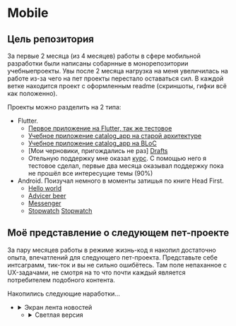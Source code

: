 # Mobile
## Цель репозитория
За первые 2 месяца (из 4 месяцев) работы в сфере мобильной разработки были написаны собарнные в 
монорепозитории учебныепроекты. Увы после 2 месяца нагрузка на меня увеличилась на работе из-за
чего на пет проекты перестало оставаться сил. В каждой ветке находится проект с оформленным readme 
(скриншоты, гифки всё как положенно).

Проекты можно разделить на 2 типа:
- Flutter.
    - [Первое приложение на Flutter, так же тестовое][FirstApp]
    - [Учебное приложение catalog_app на старой архитектуре][OldCatalog] 
    - [Учебное приложение catalog_app на BLoC][BlocCatalog]
    - [Мои черновики, пригождались не раз] [Drafts]
    - Отельную поддержку мне оказал [курс][UdemyAcademiamind]. С помощью него я тестовое сделал, первые два месяца оказывал поддержку пока не прошёл все интересущие темы (90%) 
- Android. Поизучал немного в моменты затишья по книге Head First. 
    - [Hello world][HelloWorld]
    - [Advicer beer][AdvicerBeer]
    - [Messenger][Messanger]
    - [Stopwatch] [Stopwatch]

 ## Моё представление о следующем пет-проекте
 За пару месяцев работы в режиме жизнь-код я накопил достаточно опыта, впечатлений для следующего 
 пет-проекта. Представьте себе интсаграмм, тик-ток и вы не сильно ошибётесь. Там поле непаханное с 
 UX-задачами, не смотря на то что почти каждый является потребителем подобного контента. 

 Накопились следующие наработки...
 - <details>
   <summary>Экран лента новостей</summary>
   Каждая новость занимает весь экран (переход свайпами верх). Имеет
   фото/видео, дату создания, автора. 

    - <details>
        <summary>Демо тёмная версия</summary>
     
         ![FlowDark1][FlowDark1]
         
         ![FlowDark2][FlowDark2]
         
         ![FlowDark3][FlowDark3]
         
         ![FlowDark4][FlowDark4]
         
         ![FlowDark5][FlowDark5]
         
         ![FlowDark6][FlowDark6]
         
         ![FlowDark7][FlowDark7]
         
         ![FlowDark8][FlowDark8]
         
         ![FlowDark9][FlowDark9]
         
         ![FlowDark10][FlowDark10]
         
         ![FlowDark11][FlowDark11]
         
         ![FlowDark12][FlowDark12]
         
         ![FlowDark12][FlowDarkAlt13]
         
         ![FlowDark12][FlowDarkAlt14]  
         
    </details>
    
    - <details>
       <summary>Светлая версия</summary>
      
         ![FlowLight1][FlowLight1]     
           
         ![FlowLight2][FlowLight2]   
              
         ![FlowLight3][FlowLight3]     
           
         ![FlowLight4][FlowLight4]   
             
         ![FlowLight5][FlowLight5]   
             
         ![FlowLight6][FlowLight6]  
              
         ![FlowLight7][FlowLight7]    
            
         ![FlowLight8][FlowLight8]    
            
         ![FlowLight9][FlowLight9]     
           
         ![FlowLight10][FlowLight10]   
             
         ![FlowLight10][FlowLight11]   
             
         ![FlowLight11][FlowLightAlt12]  
         
         ![FlowLight12][FlowLightAlt13]  
    </details>   
 </details>


 
 
[FirstApp]:<https://github.com/iebrosalin/mobile/tree/flutter/first_app_flutter>
[OldCatalog]:<https://github.com/iebrosalin/mobile/tree/flutter/catalog_app/old>
[BlocCatalog]:<https://github.com/iebrosalin/mobile/tree/flutter/catalog_app/bloc>
[BlocCatalog]:<https://github.com/iebrosalin/mobile/tree/flutter/catalog_app/bloc>
[Drafts]:<https://github.com/iebrosalin/mobile/tree/flutter/drafrs_flutter>
[UdemyAcademiamind]:<https://www.udemy.com/course/learn-flutter-dart-to-build-ios-android-apps/>
[HelloWorld]:<https://github.com/iebrosalin/mobile/tree/android/hello_world>
[AdvicerBeer]:<https://github.com/iebrosalin/mobile/tree/android/advicer_beer>
[Messanger]:<https://github.com/iebrosalin/mobile/tree/android/messanger>
[Stopwatch]:<https://github.com/iebrosalin/mobile/tree/android/stopwatch>

[FlowDark1]:<https://github.com/iebrosalin/mobile/blob/master/descriptions/unpublish/dark/flow/main/flow_1.png>
[FlowDark2]:<https://github.com/iebrosalin/mobile/blob/master/descriptions/unpublish/dark/flow/main/flow_2.png>
[FlowDark3]:<https://github.com/iebrosalin/mobile/blob/master/descriptions/unpublish/dark/flow/main/flow_3.png>
[FlowDark4]:<https://github.com/iebrosalin/mobile/blob/master/descriptions/unpublish/dark/flow/main/flow_4.png>
[FlowDark5]:<https://github.com/iebrosalin/mobile/blob/master/descriptions/unpublish/dark/flow/main/flow_5.png>
[FlowDark6]:<https://github.com/iebrosalin/mobile/blob/master/descriptions/unpublish/dark/flow/main/flow_6.png>
[FlowDark7]:<https://github.com/iebrosalin/mobile/blob/master/descriptions/unpublish/dark/flow/main/flow_7.png>
[FlowDark8]:<https://github.com/iebrosalin/mobile/blob/master/descriptions/unpublish/dark/flow/main/flow_8.png>
[FlowDark9]:<https://github.com/iebrosalin/mobile/blob/master/descriptions/unpublish/dark/flow/main/flow_9.png>
[FlowDark10]:<https://github.com/iebrosalin/mobile/blob/master/descriptions/unpublish/dark/flow/main/flow_10.png>
[FlowDark11]:<https://github.com/iebrosalin/mobile/blob/master/descriptions/unpublish/dark/flow/main/flow_11.png>
[FlowDark12]:<https://github.com/iebrosalin/mobile/blob/master/descriptions/unpublish/dark/flow/main/flow_12.png>

[FlowDarkAlt13]:<https://github.com/iebrosalin/mobile/blob/master/descriptions/unpublish/dark/flow/alt/flow_13.png>
[FlowDarkAlt14]:<https://github.com/iebrosalin/mobile/blob/master/descriptions/unpublish/dark/flow/alt/flow_14.png>

[FlowLight1]:<https://github.com/iebrosalin/mobile/blob/master/descriptions/unpublish/light/flow/main/flow_1.png>
[FlowLight2]:<https://github.com/iebrosalin/mobile/blob/master/descriptions/unpublish/light/flow/main/flow_2.png>
[FlowLight3]:<https://github.com/iebrosalin/mobile/blob/master/descriptions/unpublish/light/flow/main/flow_3.png>
[FlowLight4]:<https://github.com/iebrosalin/mobile/blob/master/descriptions/unpublish/light/flow/main/flow_4.png>
[FlowLight5]:<https://github.com/iebrosalin/mobile/blob/master/descriptions/unpublish/light/flow/main/flow_5.png>
[FlowLight6]:<https://github.com/iebrosalin/mobile/blob/master/descriptions/unpublish/light/flow/main/flow_6.png>
[FlowLight7]:<https://github.com/iebrosalin/mobile/blob/master/descriptions/unpublish/light/flow/main/flow_7.png>
[FlowLight8]:<https://github.com/iebrosalin/mobile/blob/master/descriptions/unpublish/light/flow/main/flow_8.png>
[FlowLight9]:<https://github.com/iebrosalin/mobile/blob/master/descriptions/unpublish/light/flow/main/flow_9.png>
[FlowLight10]:<https://github.com/iebrosalin/mobile/blob/master/descriptions/unpublish/light/flow/main/flow_10.png>
[FlowLight11]:<https://github.com/iebrosalin/mobile/blob/master/descriptions/unpublish/light/flow/main/flow_11.png>
     
[FlowLightAlt12]:<https://github.com/iebrosalin/mobile/blob/master/descriptions/unpublish/light/flow/alt/flow_12.png>
[FlowLightAlt13]:<https://github.com/iebrosalin/mobile/blob/master/descriptions/unpublish/light/flow/alt/flow_13.png>

[ProfileDark1]:<https://github.com/iebrosalin/mobile/blob/master/descriptions/unpublish/dark/profile/profile_1.png>
[ProfileDark2]:<https://github.com/iebrosalin/mobile/blob/master/descriptions/unpublish/dark/profile/profile_2.png>
[ProfileDark3]:<https://github.com/iebrosalin/mobile/blob/master/descriptions/unpublish/dark/profile/profile_3.png>
[ProfileDark4]:<https://github.com/iebrosalin/mobile/blob/master/descriptions/unpublish/dark/profile/profile_4.png>

[ProfileLight1]:<https://github.com/iebrosalin/mobile/blob/master/descriptions/unpublish/light/profile/profile_1.png>
[ProfileLight2]:<https://github.com/iebrosalin/mobile/blob/master/descriptions/unpublish/light/profile/profile_2.png>
[ProfileLight3]:<https://github.com/iebrosalin/mobile/blob/master/descriptions/unpublish/light/profile/profile_3.png>
[ProfileLight4]:<https://github.com/iebrosalin/mobile/blob/master/descriptions/unpublish/light/profile/profile_4.png>